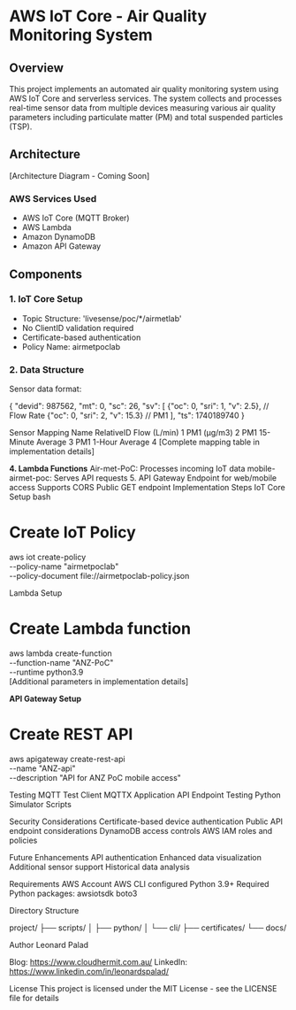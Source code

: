 # AWS IoT Core - Air Quality Monitoring System

## Overview
This project implements an automated air quality monitoring system using AWS IoT Core and serverless services. The system collects and processes real-time sensor data from multiple devices measuring various air quality parameters including particulate matter (PM) and total suspended particles (TSP).

## Architecture
[Architecture Diagram - Coming Soon]

### AWS Services Used
- AWS IoT Core (MQTT Broker)
- AWS Lambda
- Amazon DynamoDB
- Amazon API Gateway

## Components

### 1. IoT Core Setup
- Topic Structure: 'livesense/poc/*/airmetlab'
- No ClientID validation required
- Certificate-based authentication
- Policy Name: airmetpoclab

### 2. Data Structure
Sensor data format:

{
    "devid": 987562,
    "mt": 0,
    "sc": 26,
    "sv": [
        {"oc": 0, "sri": 1, "v": 2.5},    // Flow Rate
        {"oc": 0, "sri": 2, "v": 15.3}    // PM1
    ],
    "ts": 1740189740
}


Sensor Mapping
Name	RelativeID
Flow (L/min)	1
PM1 (µg/m3)	2
PM1 15-Minute Average	3
PM1 1-Hour Average	4
[Complete mapping table in implementation details]

**4. Lambda Functions**
Air-met-PoC: Processes incoming IoT data
mobile-airmet-poc: Serves API requests
5. API Gateway
Endpoint for web/mobile access
Supports CORS
Public GET endpoint
Implementation Steps
IoT Core Setup
bash

# Create IoT Policy
aws iot create-policy \
--policy-name "airmetpoclab" \
--policy-document file://airmetpoclab-policy.json


Lambda Setup

# Create Lambda function
aws lambda create-function \
--function-name "ANZ-PoC" \
--runtime python3.9 \
    [Additional parameters in implementation details]


**API Gateway Setup**

# Create REST API

aws apigateway create-rest-api \
--name "ANZ-api" \
--description "API for ANZ PoC mobile access"



Testing
MQTT Test Client
MQTTX Application
API Endpoint Testing
Python Simulator Scripts



Security Considerations
Certificate-based device authentication
Public API endpoint considerations
DynamoDB access controls
AWS IAM roles and policies




Future Enhancements
API authentication
Enhanced data visualization
Additional sensor support
Historical data analysis




Requirements
AWS Account
AWS CLI configured
Python 3.9+
Required Python packages:
awsiotsdk
boto3





Directory Structure

project/
├── scripts/
│   ├── python/
│   └── cli/
├── certificates/
└── docs/




Author
Leonard Palad

Blog: https://www.cloudhermit.com.au/
LinkedIn: https://www.linkedin.com/in/leonardspalad/


License
This project is licensed under the MIT License - see the LICENSE file for details
